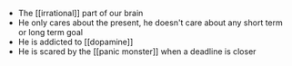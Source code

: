 - The [[irrational]] part of our brain
- He only cares about the present, he doesn't care about any short term or long term goal
- He is addicted to [[dopamine]]
- He is scared by the [[panic monster]] when a deadline is closer